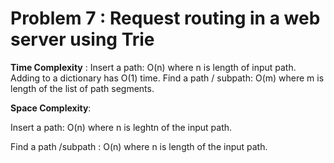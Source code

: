 # Problem 7 : Request routing in a web server using Trie


**Time Complexity** :
Insert a path: O(n) where n is length of input path.   Adding to a dictionary has O(1) time.
Find a path / subpath: O(m) where m is length of the list of path segments.

**Space Complexity**: 

Insert a path: O(n) where n is leghtn of the input path. 

Find a path /subpath : O(n) where n is length of the input path.